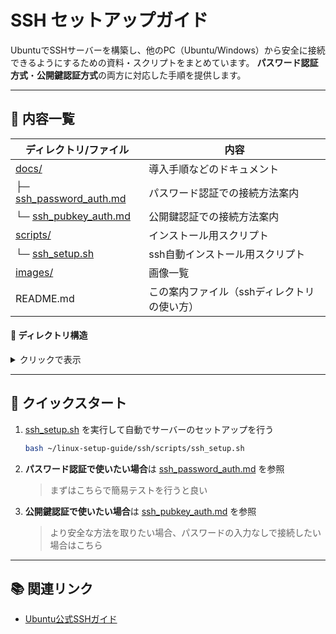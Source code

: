 # SSH セットアップガイド

UbuntuでSSHサーバーを構築し、他のPC（Ubuntu/Windows）から安全に接続できるようにするための資料・スクリプトをまとめています。
**パスワード認証方式**・**公開鍵認証方式**の両方に対応した手順を提供します。

---

## 📄 内容一覧

| ディレクトリ/ファイル                  | 内容                   |
| ---------------------------- | -------------------- |
| [docs/](./docs/)                | 導入手順などのドキュメント         |
| ├─ [ssh_password_auth.md](./docs/ssh_password_auth.md) | パスワード認証での接続方法案内            |
| └─ [ssh_pubkey_auth.md](./docs/ssh_pubkey_auth.md)       | 公開鍵認証での接続方法案内 |
| [scripts/](./scripts/)                       | インストール用スクリプト            |
| └─ [ssh_setup.sh](./scripts/ssh_setup.sh)    | ssh自動インストール用スクリプト      |
| [images/](./images/)                       | 画像一覧    |
| README.md                            | この案内ファイル（sshディレクトリの使い方）

#### 📂 ディレクトリ構造

<details>
<summary>クリックで表示</summary>

```plaintext
./
├── README.md
├── docs/
│   ├── ssh_password_auth.md
│   └── ssh_pubkey_auth.md
├── images/
└── scripts/
    └── ssh_setup.sh
```

</details>

---

## 🚀 クイックスタート

1. [ssh_setup.sh](./scripts/ssh_setup.sh) を実行して自動でサーバーのセットアップを行う

    ```bash
    bash ~/linux-setup-guide/ssh/scripts/ssh_setup.sh
    ```
2. **パスワード認証で使いたい場合**は [ssh_password_auth.md](./docs/ssh_password_auth.md) を参照

    > まずはこちらで簡易テストを行うと良い

3. **公開鍵認証で使いたい場合**は [ssh_pubkey_auth.md](./docs/ssh_pubkey_auth.md) を参照
    > より安全な方法を取りたい場合、パスワードの入力なしで接続したい場合はこちら

---

## 📚 関連リンク

- [Ubuntu公式SSHガイド](https://help.ubuntu.com/community/SSH)
